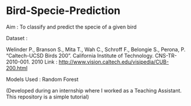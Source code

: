 # Bird-Specie-Prediction

Aim : To classify and predict the specie of a given bird

Dataset :

Welinder P., Branson S., Mita T., Wah C., Schroff F., Belongie S., Perona, P. “Caltech-UCSD Birds 200”. California Institute of Technology. CNS-TR-2010-001. 2010
Link : http://www.vision.caltech.edu/visipedia/CUB-200.html

Models Used : Random Forest

(Developed during an internship where I worked as a Teaching Assistant. This repository is a simple tutorial)
